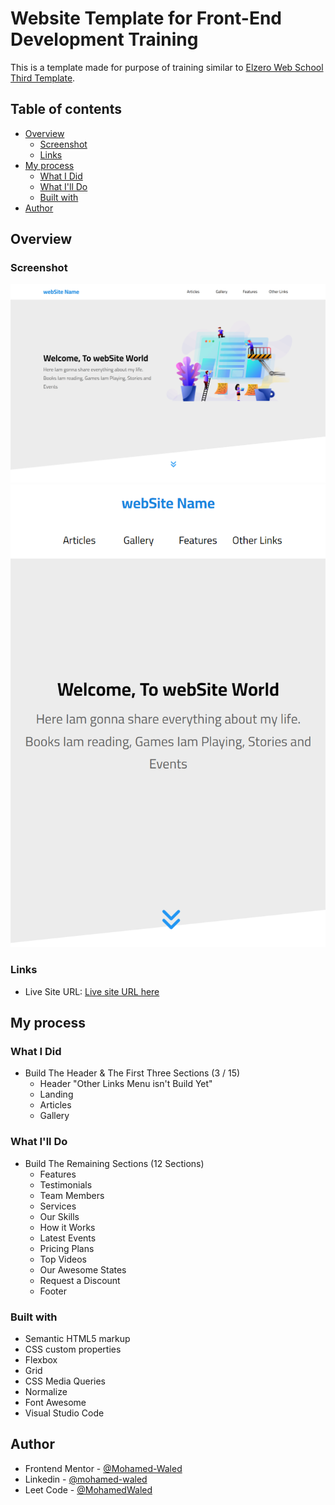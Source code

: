 # Website Template for Front-End Development Training

This is a template made for purpose of training similar to [Elzero Web School Third Template](https://github.com/ElzeroWebSchool/HTML_And_CSS_Template_Three).

## Table of contents

- [Overview](#overview)
  - [Screenshot](#screenshot)
  - [Links](#links)
- [My process](#my-process)
  - [What I Did](#what-i-did)
  - [What I'll Do](#what-i'll-do)
  - [Built with](#built-with)
- [Author](#author)

## Overview

### Screenshot

![](images/desktopScreenShot.png)
![](images/mobileScreenShot.png)

### Links

- Live Site URL: [Live site URL here](https://mohamed-waled.github.io/webSite/)

## My process

### What I Did

- Build The Header & The First Three Sections (3 / 15)
  - Header "Other Links Menu isn't Build Yet"
  - Landing
  - Articles
  - Gallery

### What I'll Do

- Build The Remaining Sections (12 Sections)
  - Features
  - Testimonials
  - Team Members
  - Services
  - Our Skills
  - How it Works
  - Latest Events
  - Pricing Plans
  - Top Videos
  - Our Awesome States
  - Request a Discount
  - Footer

### Built with

- Semantic HTML5 markup
- CSS custom properties
- Flexbox
- Grid
- CSS Media Queries
- Normalize
- Font Awesome
- Visual Studio Code

## Author

- Frontend Mentor - [@Mohamed-Waled](https://www.frontendmentor.io/profile/Mohamed-Waled)
- Linkedin - [@mohamed-waled](https://www.linkedin.com/in/mohamed-waled-82a51a1bb/)
- Leet Code - [@MohamedWaled](https://leetcode.com/MohamedWaled/)
